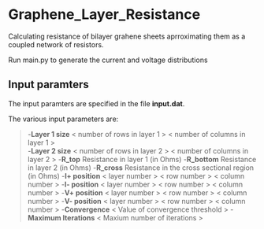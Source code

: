 # Graphene_Layer_Resistance
Calculating resistance of bilayer grahene sheets aprroximating them as a coupled network of resistors.

Run main.py to generate the current and voltage distributions

## Input paramters
The input paramters are specified in the file **input.dat**.

The various input parameters are:

> -**Layer 1 size**  < number of rows in layer 1 >   < number of columns in layer 1 >  
> -**Layer 2 size**  < number of rows in layer 2 >   < number of columns in layer 2 > 
> -**R_top**    Resistance in layer 1 (in Ohms)
> -**R_bottom** Resistance in layer 2 (in Ohms)
> -**R_cross**  Resistance in the cross sectional region (in Ohms) 
> -**I+ position**  < layer number >   < row number >   < column number >
> -**I- position**  < layer number >   < row number >   < column number >
> -**V+ position**  < layer number >   < row number >   < column number >
> -**V- position**  < layer number >   < row number >   < column number >
> -**Convergence**  < Value of convergence threshold >
> -**Maximum Iterations** < Maxium number of iterations >

